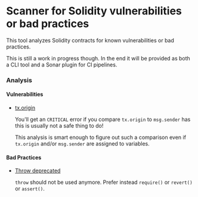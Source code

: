 # Scanner for Solidity vulnerabilities or bad practices

This tool analyzes Solidity contracts for known vulnerabilities or bad practices.

This is still a work in progress though.
In the end it will be provided as both a CLI tool and a Sonar plugin for CI pipelines.

### Analysis

#### Vulnerabilities

* [tx.origin](http://solidity.readthedocs.io/en/latest/security-considerations.html#tx-origin)

    You'll get an ```CRITICAL``` error if you compare ```tx.origin``` to ```msg.sender``` has this is usually not a
    safe thing to do!
    
    This analysis is smart enough to figure out such a comparison even if ```tx.origin``` and/or ```msg.sender```
    are assigned to variables.
    
#### Bad Practices

* [Throw deprecated](https://media.consensys.net/when-to-use-revert-assert-and-require-in-solidity-61fb2c0e5a57)

  ```throw``` should not be used anymore. Prefer instead ```require()``` or ```revert()``` or ```assert()```.